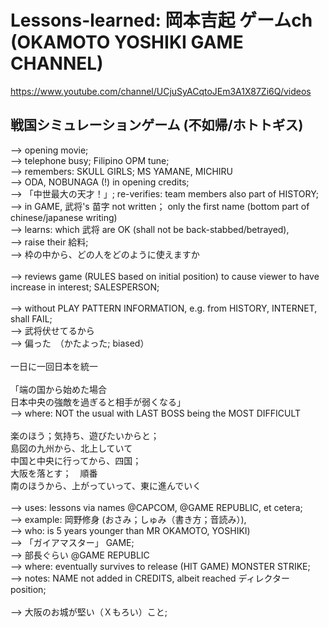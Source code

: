 # Lessons-learned: 岡本吉起 ゲームch (OKAMOTO YOSHIKI GAME CHANNEL)

https://www.youtube.com/channel/UCjuSyACqtoJEm3A1X87Zi6Q/videos

## 戦国シミュレーションゲーム (不如帰/ホトトギス)　

--> opening movie;<br/>
--> telephone busy; Filipino OPM tune;<br/>
--> remembers: SKULL GIRLS; MS YAMANE, MICHIRU<br/>
--> ODA, NOBUNAGA (!) in opening credits;<br/>
--> 「中世最大の天才！」; re-verifies: team members also part of HISTORY;<br/>
--> in GAME, 武将's 苗字 not written； only the first name (bottom part of chinese/japanese writing)<br/>
--> learns: which 武将 are OK (shall not be back-stabbed/betrayed), <br/>
--> raise their 給料;<br/>
--> 枠の中から、どの人をどのように使えますか<br/>
<br/>
--> reviews game (RULES based on initial position) to cause viewer to have increase in interest; SALESPERSON;<br/>
<br/>
--> without PLAY PATTERN INFORMATION, e.g. from HISTORY, INTERNET, shall FAIL;<br/>
--> 武将伏せてるから<br/>
--> 偏った　（かたよった; biased）<br/>
<br/>
一日に一回日本を統一<br/>
<br/>
「端の国から始めた場合<br/>
日本中央の強敵を過ぎると相手が弱くなる」<br/>
--> where: NOT the usual with LAST BOSS being the MOST DIFFICULT<br/>
<br/>
楽のほう；気持ち、遊びたいからと；<br/>
島図の九州から、北上していて<br/>
中国と中央に行ってから、四国；<br/>
大阪を落とす；　順番<br/>
南のほうから、上がっていって、東に進んでいく<br/>
<br/>
--> uses: lessons via names @CAPCOM, @GAME REPUBLIC, et cetera;<br/>
--> example: 岡野修身 (おさみ；しゅみ（書き方；音読み）),<br/>
--> who: is 5 years younger than MR OKAMOTO, YOSHIKI)<br/>
--> 「ガイアマスター」 GAME;<br/>
--> 部長ぐらい @GAME REPUBLIC <br/>
--> where: eventually survives to release (HIT GAME) MONSTER STRIKE;<br/>
--> notes: NAME not added in CREDITS, albeit reached ディレクター position;<br/>
<br/>
--> 大阪のお城が堅い（Ｘもろい）こと;
